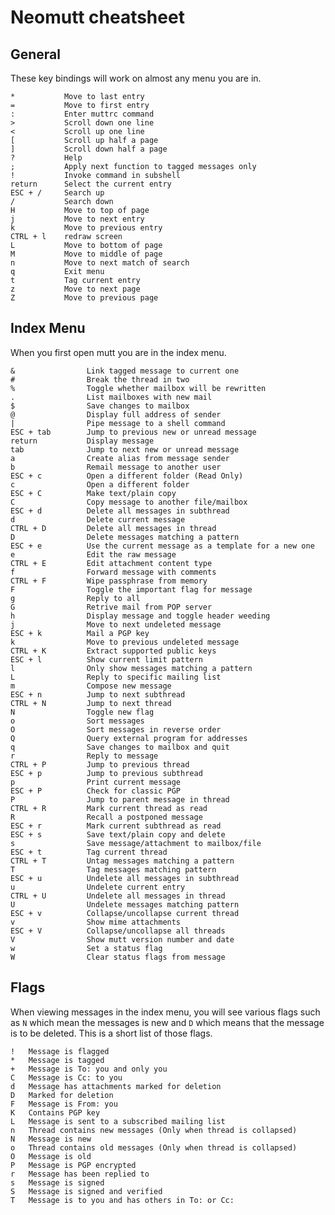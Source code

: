 # Neomutt cheatsheet

## General

These key bindings will work on almost any menu you are in.

    *           Move to last entry
    =           Move to first entry
    :           Enter muttrc command
    >           Scroll down one line
    <           Scroll up one line
    [           Scroll up half a page
    ]           Scroll down half a page
    ?           Help
    ;           Apply next function to tagged messages only
    !           Invoke command in subshell
    return      Select the current entry
    ESC + /     Search up
    /           Search down
    H           Move to top of page
    j           Move to next entry
    k           Move to previous entry
    CTRL + l    redraw screen
    L           Move to bottom of page
    M           Move to middle of page
    n           Move to next match of search
    q           Exit menu
    t           Tag current entry
    z           Move to next page
    Z           Move to previous page

## Index Menu

When you first open mutt you are in the index menu.

    &                Link tagged message to current one
    #                Break the thread in two
    %                Toggle whether mailbox will be rewritten
    .                List mailboxes with new mail
    $                Save changes to mailbox
    @                Display full address of sender
    |                Pipe message to a shell command
    ESC + tab        Jump to previous new or unread message
    return           Display message
    tab              Jump to next new or unread message
    a                Create alias from message sender
    b                Remail message to another user
    ESC + c          Open a different folder (Read Only)
    c                Open a different folder
    ESC + C          Make text/plain copy
    C                Copy message to another file/mailbox
    ESC + d          Delete all messages in subthread
    d                Delete current message
    CTRL + D         Delete all messages in thread
    D                Delete messages matching a pattern
    ESC + e          Use the current message as a template for a new one
    e                Edit the raw message
    CTRL + E         Edit attachment content type
    f                Forward message with comments
    CTRL + F         Wipe passphrase from memory
    F                Toggle the important flag for message
    g                Reply to all
    G                Retrive mail from POP server
    h                Display message and toggle header weeding
    j                Move to next undeleted message
    ESC + k          Mail a PGP key
    k                Move to previous undeleted message
    CTRL + K         Extract supported public keys
    ESC + l          Show current limit pattern
    l                Only show messages matching a pattern
    L                Reply to specific mailing list
    m                Compose new message
    ESC + n          Jump to next subthread
    CTRL + N         Jump to next thread
    N                Toggle new flag
    o                Sort messages
    O                Sort messages in reverse order
    Q                Query external program for addresses
    q                Save changes to mailbox and quit
    r                Reply to message
    CTRL + P         Jump to previous thread
    ESC + p          Jump to previous subthread
    p                Print current message
    ESC + P          Check for classic PGP
    P                Jump to parent message in thread
    CTRL + R         Mark current thread as read
    R                Recall a postponed message
    ESC + r          Mark current subthread as read
    ESC + s          Save text/plain copy and delete
    s                Save message/attachment to mailbox/file
    ESC + t          Tag current thread
    CTRL + T         Untag messages matching a pattern
    T                Tag messages matching pattern
    ESC + u          Undelete all messages in subthread
    u                Undelete current entry
    CTRL + U         Undelete all messages in thread
    U                Undelete messages matching pattern
    ESC + v          Collapse/uncollapse current thread
    v                Show mime attachments
    ESC + V          Collapse/uncollapse all threads
    V                Show mutt version number and date
    w                Set a status flag
    W                Clear status flags from message

## Flags

When viewing messages in the index menu, you will see various flags such as `N` which mean
the messages is new and `D` which means that the message is to be deleted. This is a short
list of those flags.

    !   Message is flagged
    *   Message is tagged
    +   Message is To: you and only you
    C   Message is Cc: to you
    d   Message has attachments marked for deletion
    D   Marked for deletion
    F   Message is From: you
    K   Contains PGP key
    L   Message is sent to a subscribed mailing list
    n   Thread contains new messages (Only when thread is collapsed)
    N   Message is new
    o   Thread contains old messages (Only when thread is collapsed)
    O   Message is old
    P   Message is PGP encrypted
    r   Message has been replied to
    s   Message is signed
    S   Message is signed and verified
    T   Message is to you and has others in To: or Cc:

